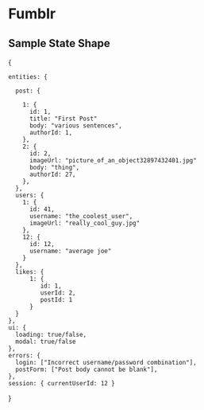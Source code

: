# Fumblr

## Sample State Shape

{

    entities: {
    
      post: {
      
        1: {
          id: 1,
          title: "First Post"
          body: "various sentences",
          authorId: 1,
        },
        2: {
          id: 2,
          imageUrl: "picture_of_an_object32897432401.jpg"
          body: "thing",
          authorId: 27,
        },
      },
      users: {
        1: {
          id: 41,
          username: "the_coolest_user",    
          imageUrl: "really_cool_guy.jpg"   
        },
        12: {
          id: 12,
          username: "average joe"
        }
      },
      likes: {
          1: {
             id: 1, 
             userId: 2,
             postId: 1
          }
      }
    },
    ui: {
      loading: true/false,
      modal: true/false
    },
    errors: {
      login: ["Incorrect username/password combination"],
      postForm: ["Post body cannot be blank"],
    },
    session: { currentUserId: 12 }
}
